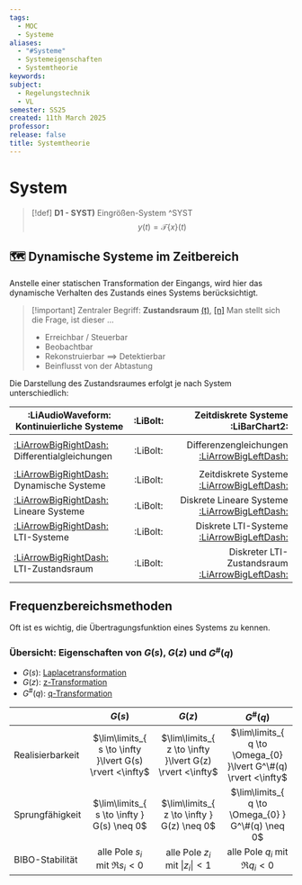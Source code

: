 ```yaml
---
tags:
  - MOC
  - Systeme
aliases:
  - "#Systeme"
  - Systemeigenschaften
  - Systemtheorie
keywords: 
subject:
  - Regelungstechnik
  - VL
semester: SS25
created: 11th March 2025
professor: 
release: false
title: Systemtheorie
---
```

 

# System

> [!def] **D1 - SYST)** Eingrößen-System ^SYST
> $$y(t)=\mathcal{T}\{x\}(t)$$

## 🗺️ Dynamische Systeme im Zeitbereich

Anstelle einer statischen Transformation der Eingangs, wird hier das dynamische Verhalten des Zustands eines Systems berücksichtigt.

> [!important] Zentraler Begriff: **Zustandsraum** [(t)](Zustandsbeschreibung.md), [\[n\]](Zeitdiskrete%20Zustandsbeschreibung.md)
> Man stellt sich die Frage, ist dieser ...
> - Erreichbar / Steuerbar
> - Beobachtbar
> - Rekonstruierbar $\implies$ Detektierbar
> - Beinflusst von der Abtastung

Die Darstellung des Zustandsraumes erfolgt je nach System unterschiedlich:

| **:LiAudioWaveform: Kontinuierliche Systeme**                                    | :LiBolt: |                                                        **Zeitdiskrete Systeme :LiBarChart2:** |
| -------------------------------------------------------------------------------- | :------: | --------------------------------------------------------------------------------------------: |
|                                                                                  |          |                                                                                               |
| [:LiArrowBigRightDash:](../Mathematik/Analysis/GDGL.md) Differentialgleichungen  | :LiBolt: | Differenzengleichungen [:LiArrowBigLeftDash:](../Mathematik/Analysis/Differenzengleichung.md) |
|                                                                                 |          |                                                                                               |
| [:LiArrowBigRightDash:](Dynamische%20Systeme.md) Dynamische Systeme              | :LiBolt: |                            Zeitdiskrete Systeme [:LiArrowBigLeftDash:](Zeitdiskrete%20Systeme.md) |
| [:LiArrowBigRightDash:](Lineare%20Systeme.md) Lineare Systeme                    | :LiBolt: |          Diskrete Lineare Systeme [:LiArrowBigLeftDash:](Zeitdiskrete%20Lineare%20Systeme.md) |
| [:LiArrowBigRightDash:](LTI-Systeme.md) LTI-Systeme                              | :LiBolt: |                    Diskrete LTI-Systeme [:LiArrowBigLeftDash:](Zeitdiskrete%20LTI-Systeme.md) |
| [:LiArrowBigRightDash:](Kontinuierlicher%20LTI-Zustandsraum.md) LTI-Zustandsraum | :LiBolt: |        Diskreter LTI-Zustandsraum [:LiArrowBigLeftDash:](Zeitdiskreter%20LTI-Zustandsraum.md) |

## Frequenzbereichsmethoden

Oft ist es wichtig, die Übertragungsfunktion eines Systems zu kennen.

### Übersicht: Eigenschaften von $G(s)$, $G(z)$ und $G^\#(q)$

- $G(s)$: [Laplacetransformation](Laplacetransformation.md)
- $G(z)$: [z-Transformation](z-Transformation.md)
- $G^\#(q)$: [q-Transformation](q-Transformation.md)

|                  |                          $G(s)$                          |                          $G(z)$                          |                            $G^\#(q)$                            |
| ---------------- | :------------------------------------------------------: | :------------------------------------------------------: | :-------------------------------------------------------------: |
| Realisierbarkeit | $\lim\limits_{ s \to \infty }\lvert G(s) \rvert <\infty$ | $\lim\limits_{ z \to \infty }\lvert G(z) \rvert <\infty$ | $\lim\limits_{ q \to \Omega_{0} }\lvert G^\#(q) \rvert <\infty$ |
| Sprungfähigkeit  |        $\lim\limits_{ s \to \infty } G(s) \neq 0$        |        $\lim\limits_{ z \to \infty } G(z) \neq 0$        |       $\lim\limits_{ q \to  \Omega_{0} } G^\#(q) \neq 0$        |
| BIBO-Stabilität  |           alle Pole $s_{i}$ mit $\Re s_{i}<0$            |      alle Pole $z_{i}$ mit $\lvert z_{i} \rvert<1$       |               alle Pole $q_{i}$ mit $\Re q_{i}<0$               |